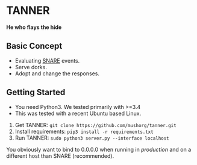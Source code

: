 TANNER
======

<b>He who flays the hide</b>


Basic Concept
-------------

- Evaluating [SNARE](https://github.com/mushorg/snare) events.
- Serve dorks.
- Adopt and change the responses.


Getting Started
---------------

- You need Python3. We tested primarily with >=3.4
- This was tested with a recent Ubuntu based Linux.



1. Get TANNER: `git clone https://github.com/mushorg/tanner.git`
2. Install requirements: `pip3 install -r requirements.txt`
3. Run TANNER: `sudo python3 server.py --interface localhost`

You obviously want to bind to 0.0.0.0 when running in <i>production</i> and on a different host than SNARE (recommended).
